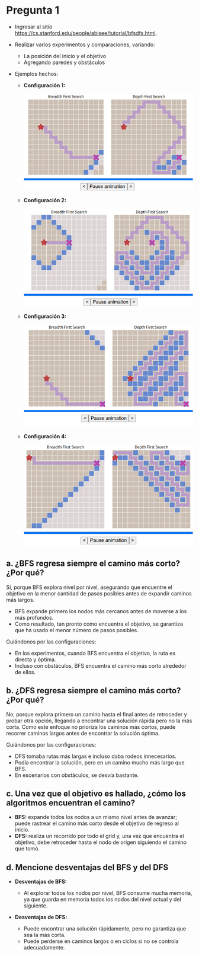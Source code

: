 # Pregunta 1

- Ingresar al sitio <https://cs.stanford.edu/people/abisee/tutorial/bfsdfs.html>.  
- Realizar varios experimentos y comparaciones, variando:  
  - La posición del inicio y el objetivo
  - Agregando paredes y obstáculos

- Ejemplos hechos:

  - **Configuración 1:**

    ![Configuración 1](./images/configuracion1.png)

  - **Configuración 2:**  

    ![Configuración 2](./images/configuracion2.png)

  - **Configuración 3:**  

    ![Configuración 3](./images/configuracion3.png)

  - **Configuración 4:**  

    ![Configuración 4](./images/configuracion4.png)

## a. ¿BFS regresa siempre el camino más corto? ¿Por qué?

Sí, porque BFS explora nivel por nivel, asegurando que encuentre el objetivo en la menor cantidad de pasos posibles antes de expandir caminos más largos.

- BFS expande primero los nodos más cercanos antes de moverse a los más profundos.
- Como resultado, tan pronto como encuentra el objetivo, se garantiza que ha usado el menor número de pasos posibles.

Guiándonos por las configuraciones:

- En los experimentos, cuando BFS encuentra el objetivo, la ruta es directa y óptima.
- Incluso con obstáculos, BFS encuentra el camino más corto alrededor de ellos.

## b. ¿DFS regresa siempre el camino más corto? ¿Por qué?

No, porque explora primero un camino hasta el final antes de retroceder y probar otra opción, llegando a encontrar una solución rápida pero no la más corta. Como este enfoque no prioriza los caminos más cortos, puede recorrer caminos largos antes de encontrar la solución óptima.

Guiándonos por las configuraciones:

- DFS tomaba rutas más largas e incluso daba rodeos innecesarios.
- Podía encontrar la solución, pero en un camino mucho más largo que BFS.
- En escenarios con obstáculos, se desvía bastante.

## c. Una vez que el objetivo es hallado, ¿cómo los algoritmos encuentran el camino?

- **BFS:** expande todos los nodos a un mismo nivel antes de avanzar; puede rastrear el camino más corto desde el objetivo de regreso al inicio.
- **DFS:** realiza un recorrido por todo el grid y, una vez que encuentra el objetivo, debe retroceder hasta el nodo de origen siguiendo el camino que tomó.

## d. Mencione desventajas del BFS y del DFS

- **Desventajas de BFS:**
  - Al explorar todos los nodos por nivel, BFS consume mucha memoria, ya que guarda en memoria todos los nodos del nivel actual y del siguiente.

- **Desventajas de DFS:**
  - Puede encontrar una solución rápidamente, pero no garantiza que sea la más corta.
  - Puede perderse en caminos largos o en ciclos si no se controla adecuadamente.
